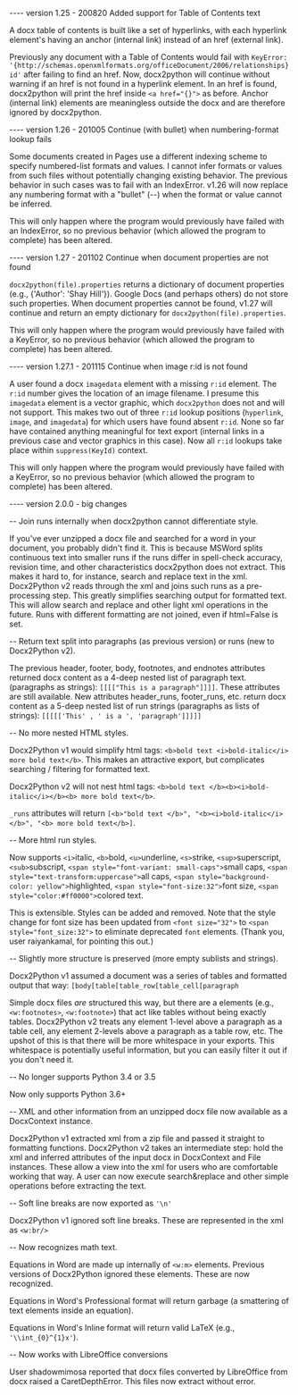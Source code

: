 ---- version 1.25 - 200820 Added support for Table of Contents text

A docx table of contents is built like a set of hyperlinks, with each hyperlink element's having an anchor (internal link) instead of an href (external link).

Previously any document with a Table of Contents would fail with `KeyError: '{http://schemas.openxmlformats.org/officeDocument/2006/relationships}id'` after failing to find an href. Now, docx2python will continue without warning if an href is not found in a hyperlink element. In an href is found, docx2python will print the href inside `<a href="{}">` as before. Anchor (internal link) elements are meaningless outside the docx and are therefore ignored by docx2python.


---- version 1.26 - 201005 Continue (with bullet) when numbering-format lookup fails

Some documents created in Pages use a different indexing scheme to specify numbered-list formats and values. I cannot infer formats or values from such files without potentially changing existing behavior. The previous behavior in such cases was to fail with an IndexError. v1.26 will now replace any numbering format with a "bullet" (--) when the format or value cannot be inferred.

This will only happen where the program would previously have failed with an IndexError, so no previous behavior (which allowed the program to complete) has been altered.


---- version 1.27 - 201102 Continue when document properties are not found

`docx2python(file).properties` returns a dictionary of document properties (e.g., {'Author': 'Shay Hill'}). Google Docs (and perhaps others) do not store such properties. When document properties cannot be found, v1.27 will continue and return an empty dictionary for `docx2python(file).properties`.

This will only happen where the program would previously have failed with a KeyError, so no previous behavior (which allowed the program to complete) has been altered.


---- version 1.27.1 - 201115 Continue when image r:id is not found

A user found a docx `imagedata` element with a missing `r:id` element. The `r:id` number gives the location of an image filename. I presume this `imagedata` element is a vector graphic, which `docx2python` does not and will not support. This makes two out of three `r:id` lookup positions (`hyperlink`, `image`, and `imagedata`) for which users have found absent `r:id`. None so far have contained anything meaningful for text export (internal links in a previous case and vector graphics in this case). Now all `r:id` lookups take place within `suppress(KeyId)` context.

This will only happen where the program would previously have failed with a KeyError, so no previous behavior (which allowed the program to complete) has been altered.


---- version 2.0.0 - big changes

--  Join runs internally when docx2python cannot differentiate style.

If you've ever unzipped a docx file and searched for a word in your document, you probably didn't find it. This is because MSWord splits continuous text into smaller runs if the runs differ in spell-check accuracy, revision time, and other characteristics docx2python does not extract. This makes it hard to, for instance, search and replace text in the xml. Docx2Python v2 reads through the xml and joins such runs as a pre-processing step. This greatly simplifies searching output for formatted text. This will allow search and replace and other light xml operations in the future. Runs with different formatting are not joined, even if html=False is set.

--  Return text split into paragraphs (as previous version) or runs (new to Docx2Python v2).

The previous header, footer, body, footnotes, and endnotes attributes returned docx content as a 4-deep nested list of paragraph text. (paragraphs as strings): ``[[[["This is a paragraph"]]]]``. These attributes are still available. New attributes header_runs, footer_runs, etc. return docx content as a 5-deep nested list of run strings (paragraphs as lists of strings): ``[[[[['This' , ' is a ', 'paragraph']]]]]``

--  No more nested HTML styles.

Docx2Python v1 would simplify html tags: ``<b>bold text <i>bold-italic</i> more bold text</b>``. This makes an attractive export, but complicates searching / filtering for formatted text.

Docx2Python v2 will not nest html tags: ``<b>bold text </b><b><i>bold-italic</i></b><b> more bold text</b>``.

``_runs`` attributes will return ``[<b>"bold text </b>", "<b><i>bold-italic</i></b>", "<b> more bold text</b>]``.

--  More html run styles.

Now supports ``<i>``italic, ``<b>``bold, ``<u>``underline, ``<s>``strike, ``<sup>``superscript, ``<sub>``subscript, ``<span style="font-variant: small-caps">``small caps, ``<span style="text-transform:uppercase">``all caps, ``<span style="background-color: yellow">``highlighted, ``<span style="font-size:32">``font size, ``<span style="color:#ff0000">``colored text.

This is extensible. Styles can be added and removed. Note that the style change for font size has been updated from ``<font size="32">`` to ``<span style="font_size:32">`` to eliminate deprecated ``font`` elements. (Thank you, user raiyankamal, for pointing this out.)

--  Slightly more structure is preserved (more empty sublists and strings).

Docx2Python v1 assumed a document was a series of tables and formatted output that way: ``[body[table[table_row[table_cell[paragraph``

Simple docx files *are* structured this way, but there are a elements (e.g., ``<w:footnotes>``, ``<w:footnote>``) that act like tables without being exactly tables. Docx2Python v2 treats any element 1-level above a paragraph as a table cell, any element 2-levels above a paragraph as a table row, etc. The upshot of this is that there will be more whitespace in your exports. This whitespace is potentially useful information, but you can easily filter it out if you don't need it.

--  No longer supports Python 3.4 or 3.5

Now only supports Python 3.6+

--  XML and other information from an unzipped docx file now available as a DocxContext instance.

Docx2Python v1 extracted xml from a zip file and passed it straight to formatting functions. Docx2Python v2 takes an intermediate step: hold the xml and inferred attributes of the input docx in DocxContext and File instances. These allow a view into the xml for users who are comfortable working that way. A user can now execute search&replace and other simple operations before extracting the text. 

-- Soft line breaks are now exported as `'\n'`

Docx2Python v1 ignored soft line breaks. These are represented in the xml as `<w:br/>`

-- Now recognizes math text.

Equations in Word are made up internally of ``<w:m>`` elements. Previous versions of Docx2Python ignored these elements. These are now recognized.

Equations in Word's Professional format will return garbage (a smattering of text elements inside an equation).

Equations in Word's Inline format will return valid LaTeX (e.g., ``'\\int_{0}^{1}x'``).

-- Now works with LibreOffice conversions

User shadowmimosa reported that docx files converted by LibreOffice from docx raised a CaretDepthError. This files now extract without error.
